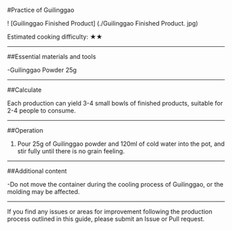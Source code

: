 #Practice of Guilinggao

! [Guilinggao Finished Product] (./Guilinggao Finished Product. jpg)

Estimated cooking difficulty: ★★

---

##Essential materials and tools

-Guilinggao Powder 25g

---

##Calculate

Each production can yield 3-4 small bowls of finished products, suitable for 2-4 people to consume.

---

##Operation

1. Pour 25g of Guilinggao powder and 120ml of cold water into the pot, and stir fully until there is no grain feeling.

---

##Additional content

-Do not move the container during the cooling process of Guilinggao, or the molding may be affected.   

---

If you find any issues or areas for improvement following the production process outlined in this guide, please submit an Issue or Pull request.